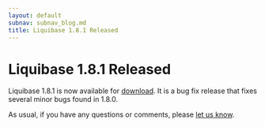 ```yaml
---
layout: default
subnav: subnav_blog.md
title: Liquibase 1.8.1 Released
---
```

# Liquibase 1.8.1 Released

Liquibase 1.8.1 is now available for <a href="https://download.liquibase.org/download-community/">download</a>. It is a bug fix release that fixes several minor bugs found in 1.8.0.

As usual, if you have any questions or comments, please <a href="https://www.liquibase.org/community/index.html">let us know</a>.
